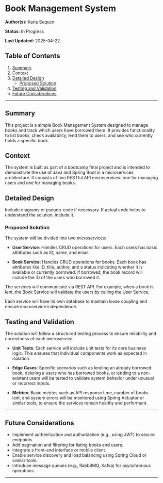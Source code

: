 # Book Management System

**Author(s):** [Karla Sequen](mailto:hi@karlasequen.com)

**Status:** In Progress

**Last Updated:** 2025-04-22

## Table of Contents

1. [Summary](#summary)
2. [Context](#context)
3. [Detailed Design](#detailed-design)
   - [Proposed Solution](#proposed-solution)
4. [Testing and Validation](#testing-and-validation)
5. [Future Considerations](#future-considerations)

---

## Summary

This project is a simple Book Management System designed to manage books and track which users have borrowed them. It provides functionality to list books, check availability, lend them to users, and see who currently holds a specific book.

## Context

The system is built as part of a bootcamp final project and is intended to demonstrate the use of Java and Spring Boot in a microservices architecture. It consists of two RESTful API microservices: one for managing users and one for managing books.

## Detailed Design

Include diagrams or pseudo-code if necessary.
If actual code helps to understand the solution, include it.

### Proposed Solution

The system will be divided into two microservices:

- **User Service**: Handles CRUD operations for users. Each users has basic attributes such as ID, name, and email.

- **Book Service**: Handles CRUD operations for books. Each book has attributes like ID, title, author, and a status indicating whether it is available or currently borrowed. If borrowed, the book record will include the ID of the users who borrowed it.

The services will communicate via REST API. For example, when a book is lent, the Book Service will validate the users by calling the User Service.

Each service will have its own database to maintain loose coupling and ensure microservice independence.

## Testing and Validation

The solution will follow a structured testing process to ensure reliability and correctness of each microservice.

- **Unit Tests**: Each service will include unit tests for its core business logic. This ensures that individual components work as expected in isolation.

- **Edge Cases**: Specific scenarios such as lending an already borrowed book, deleting a users who has borrowed books, or lending to a non-existent users will be tested to validate system behavior under unusual or incorrect inputs.

- **Metrics**: Basic metrics such as API response time, number of books lent, and system errors will be monitored using Spring Actuator or similar tools, to ensure the services remain healthy and performant.

---

## Future Considerations

- Implement authentication and authorization (e.g., using JWT) to secure endpoints.
- Add pagination and filtering for listing books and users.
- Integrate a front-end interface or mobile client.
- Enable service discovery and load balancing using Spring Cloud or similar tools.
- Introduce message queues (e.g., RabbitMQ, Kafka) for asynchronous operations.

---
